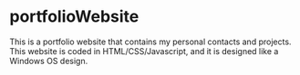 # portfolioWebsite

This is a portfolio website that contains my personal contacts and projects. This website is coded in HTML/CSS/Javascript, and it is designed 
like a Windows OS design.
